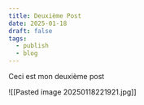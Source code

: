 ```yaml
---
title: Deuxième Post
date: 2025-01-18
draft: false
tags:
  - publish
  - blog
---
```

Ceci est mon deuxième post


![[Pasted image 20250118221921.jpg]]

